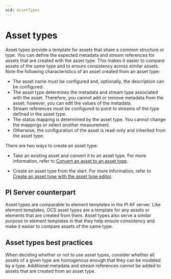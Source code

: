 ```yaml
---
uid: AssetTypes
---
```


# Asset types

Asset types provide a template for assets that share a common structure or type. You can define the expected metadata and stream references for assets that are created with the asset type. This makes it  easier to compare assets of the same type and to ensure consistency across similar assets. Note the following characteristics of an asset created from an asset type:  

- The asset name must be configured and, optionally, the description can be configured.
- The asset type determines the metadata and stream type associated with the asset. Therefore, you cannot add or remove metadata from the asset; however, you can edit the values of the metadata. 
- Stream references must be configured to point to streams of the type defined in the asset type. 
- The status mapping is determined by the asset type. You cannot change the mappings or select another measurement.
- Otherwise, the configuration of the asset is read-only and inherited from the asset type.

There are two ways to create an asset type:

- Take an existing asset and convert it to an asset type. For more information, refer to [Convert an asset to an asset type](xref:ConvertAssetToAssetType).

- Create an asset type from the start. For more information, refer to [Create an asset type with the asset type editor](xref:CreateAssetType).

## PI Server counterpart

Asset types are comparable to element templates in the PI AF server. Like element templates, OCS asset types are a template for any assets or elements that are created from them. Asset types also serve a similar purpose to element templates in that they help ensure consistency and make it easier to compare assets of the same type.

## Asset types best practices 

When deciding whether or not to use asset types, consider whether all assets of a given type are homogenous enough that they can be modeled by a type. Additional metadata and stream references cannot be added to assets that are created from an asset type.